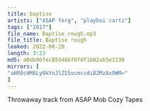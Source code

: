 ```yaml
---
title: baptise
artists: ["ASAP ferg", "playboi carti"]
tags: ["2017"]
file_name: Baptise_rough.mp3
file_title: Baptise rough
leaked: 2022-08-20
length: 3:23
md5: a0db06fec85346bf0f0f1b82ab5e1230
mirrors: [
"aHR0cHM6Ly9kYnJlZS5vcmcvdi82MzAxOWM="
]
---
```

Throwaway track from ASAP Mob Cozy Tapes
